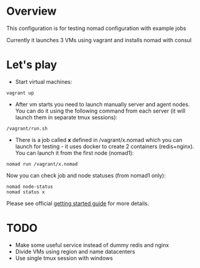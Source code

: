 # Overview
This configuration is for testing nomad configuration with example jobs

Currently it launches 3 VMs using vagrant and installs nomad with consul

# Let's play
 * Start virtual machines:

```
vagrant up
```

 * After vm starts you need to launch manually server and agent nodes. You can do it using the following command from each server (it will launch them in separate tmux sessions):

```
/vagrant/run.sh
```

 * There is a job called **x** defined in /vagrant/x.nomad which you can launch for testing - it uses docker to create 2 containers (redis+nginx). You can launch it from the first node (nomad1):


```
nomad run /vagrant/x.nomad
```

Now you can check job and node statuses (from nomad1 only):
```
nomad node-status
nomad status x
```

Please see official [getting started guide](https://www.nomadproject.io/intro/getting-started/install.html) for more details.


# TODO
 * Make some useful service instead of dummy redis and nginx
 * Divide VMs using region and name datacenters
 * Use single tmux session with windows
